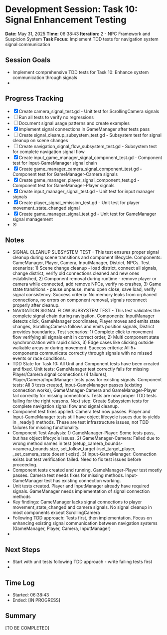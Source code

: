 # Development Session: Task 10: Signal Enhancement Testing
**Date:** May 31, 2025
**Time:** 06:38:43
**Iteration:** 2 - NPC Framework and Suspicion System
**Task Focus:** Implement TDD tests for navigation system signal communication

## Session Goals
- Implement comprehensive TDD tests for Task 10: Enhance system communication through signals
- 

## Progress Tracking
- [x] Create camera_signal_test.gd - Unit test for ScrollingCamera signals
- [ ] Run all tests to verify no regressions
- [ ] Document signal usage patterns and create examples
- [x] Implement signal connections in GameManager after tests pass
- [ ] Create signal_cleanup_subsystem_test.gd - Subsystem test for signal cleanup on scene changes
- [ ] Create navigation_signal_flow_subsystem_test.gd - Subsystem test for complete navigation signal flow
- [x] Create input_game_manager_signal_component_test.gd - Component test for Input-GameManager signal chain
- [x] Create game_manager_camera_signal_component_test.gd - Component test for GameManager-Camera signals
- [x] Create game_manager_player_signal_component_test.gd - Component test for GameManager-Player signals
- [x] Create input_manager_signal_test.gd - Unit test for input manager signals
- [x] Create player_signal_emission_test.gd - Unit test for player movement_state_changed signal
- [x] Create game_manager_signal_test.gd - Unit test for GameManager signal management
- [x] 

## Notes
- SIGNAL CLEANUP SUBSYSTEM TEST - This test ensures proper signal cleanup during scene transitions and component lifecycle. Components: GameManager, Player, Camera, InputManager, District, NPCs. Test scenarios: 1) Scene change cleanup - load district, connect all signals, change district, verify old connections cleaned and new ones established, 2) Component removal during runtime - remove player or camera while connected, add remove NPCs, verify no crashes, 3) Game state transitions - pause unpause, menu open close, save load, verify signal consistency. Success criteria: No memory leaks from orphaned connections, no errors on component removal, signals reconnect properly after cleanup.
- NAVIGATION SIGNAL FLOW SUBSYSTEM TEST - This test validates the complete signal chain during navigation. Components: InputManager detects click, GameManager coordinates, Player moves and emits state changes, ScrollingCamera follows and emits position signals, District provides boundaries. Test scenarios: 1) Complete click to movement flow verifying all signals emit in correct order, 2) Multi component state synchronization with rapid clicks, 3) Edge cases like clicking outside walkable areas or during movement. Success criteria: All 5+ components communicate correctly through signals with no missed events or race conditions.
- TDD State for Task 10: All Unit and Component tests have been created and fixed. Unit tests: GameManager test correctly fails for missing Player/Camera signal connections (4 failures), Player/Camera/InputManager tests pass for existing signals. Component tests: All 3 tests created, Input-GameManager passes (existing connection works), GameManager-Camera and GameManager-Player fail correctly for missing connections. Tests are now proper TDD tests failing for the right reasons. Next step: Create Subsystem tests for complete navigation signal flow and signal cleanup.
- Component test fixes applied. Camera test now passes. Player and Input-GameManager tests still have object lifecycle issues due to yields in _ready() methods. These are test infrastructure issues, not TDD failures for missing functionality.
- Component Test Analysis: 1) GameManager-Player: Some tests pass, but has object lifecycle issues. 2) GameManager-Camera: Failed due to wrong method names in test (setup_camera_bounds->camera_bounds.size, set_follow_target->set_target_player, _set_camera_state doesn't exist). 3) Input-GameManager: Connection exists but test verification failed. Need to fix test issues before proceeding.
- Component tests created and running. GameManager-Player test mostly passes. Camera test needs fixes for missing methods. Input-GameManager test has existing connection working.
- Unit tests created. Player and InputManager already have required signals. GameManager needs implementation of signal connection methods
- Key findings: GameManager lacks signal connections to player movement_state_changed and camera signals. No signal cleanup in most components except ScrollingCamera
- Following TDD approach: Tests first, then implementation. Focus on enhancing existing signal communication between navigation systems (GameManager, Player, Camera, InputManager)
- 

## Next Steps
- Start with unit tests following TDD approach - write failing tests first
- 

## Time Log
- Started: 06:38:43
- Ended: [IN PROGRESS]

## Summary
[TO BE COMPLETED]
